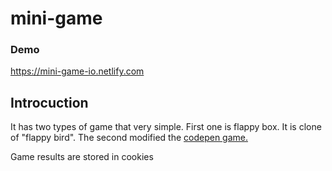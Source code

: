 # mini-game
### Demo
https://mini-game-io.netlify.com
## Introcuction
It has two types of game that very simple.
First one is flappy box. It is clone of "flappy bird".
The second modified the [codepen game.](https://codepen.io/EduardoLopes/pen/vYWpLQ)

Game results are stored in cookies
